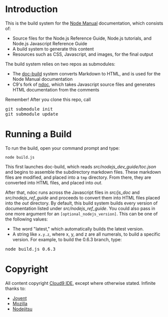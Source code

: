 # Introduction

This is the build system for the [Node Manual](http://www.nodemanual.org) documentation, which consists of:

* Source files for the Node.js Reference Guide, Node.js tutorials, and Node.js Javascript Reference Guide
* A build system to generate this content
* Resources such as CSS, Javascript, and images, for the final output

The build system relies on two repos as submodules:

* The [doc-build](https://github.com/c9/doc-build) system converts Markdown to HTML, and is used for the Node Manual documentation
* C9's fork of [ndoc](https://github.com/c9/ndoc), which takes Javascript source files and generates HTML documentation from the comments

Remember! After you clone this repo, call 

<pre>
git submodule init
git submodule update
</pre>

# Running a Build

To run the build, open your command prompt and type:

    node build.js
    
This first launches doc-build, which reads _src/nodejs\_dev\_guide/toc.json_ and begins to assemble the subdirectory markdown files. These markdown files are modified, and placed into a `tmp` directory. From there, they are converted into HTML files, and placed into _out_.

After that, ndoc runs across the Javascript files in _src/js\_doc_ and _src/nodejs\_ref\_guide_ and proceeds to convert them into HTML files placed into the _out_ directory. By default, this build system builds every version of documentation listed under _src/nodejs_ref_guide_. You could also pass in one more argument for an `[optional_nodejs_version]`. This can be one of the following values:

* The word "latest," which automatically builds the latest version.
* A string like `x.y.z`, where x, y, and z are all numerals, to build a specific version. For example, to build the 0.6.3 branch, type:

<pre>node build.js 0.6.3</pre>

# Copyright

All content copyright [Cloud9 IDE](http://www.c9.io), except where otherwise stated. Infinite thanks to:

* [Joyent](http://www.joyent.com/)
* [Mozilla](http://www.mozilla.org/)
* [Nodejitsu](http://nodejitsu.com/)